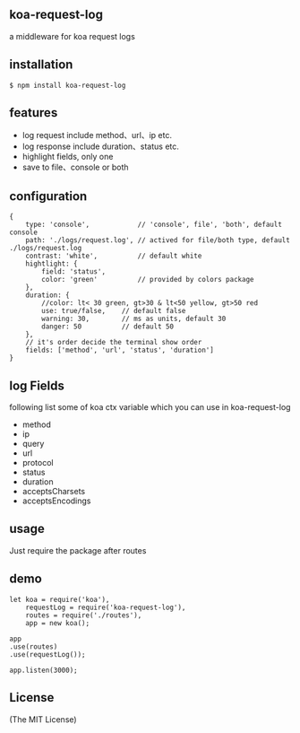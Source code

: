 ## koa-request-log

a middleware for koa request logs

## installation

`$ npm install koa-request-log`

## features

- log request include method、url、ip etc.
- log response include duration、status etc.
- highlight fields, only one
- save to file、console or both

## configuration

```
{
	type: 'console', 			// 'console', file', 'both', default console
	path: './logs/request.log', // actived for file/both type, default ./logs/request.log
	contrast: 'white',			// default white
	hightlight: {
		field: 'status',
		color: 'green'			// provided by colors package
	},
	duration: {
		//color: lt< 30 green, gt>30 & lt<50 yellow, gt>50 red
		use: true/false, 	// default false
		warning: 30, 		// ms as units, default 30
		danger: 50			// default 50
	},
	// it's order decide the terminal show order
	fields: ['method', 'url', 'status', 'duration']
}
```

## log Fields

following list some of koa ctx variable which you can use in koa-request-log

- method
- ip
- query
- url
- protocol
- status
- duration
- acceptsCharsets
- acceptsEncodings

## usage

Just require the package after routes

## demo

```
let koa = require('koa'),
	requestLog = require('koa-request-log'),
	routes = require('./routes'),
	app = new koa();

app
.use(routes)
.use(requestLog());

app.listen(3000);
```

## License

(The MIT License)